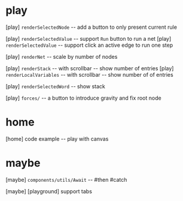 # play

[play] `renderSelectedNode` -- add a button to only present current rule

[play] `renderSelectedValue` -- support `Run` button to run a net
[play] `renderSelectedValue` -- support click an active edge to run one step

[play] `renderNet` -- scale by number of nodes

[play] `renderStack` -- with scrollbar -- show number of entries
[play] `renderLocalVariables` -- with scrollbar -- show number of of entries

[play] `renderSelectedWord` -- show stack

[play] `forces/` -- a button to introduce gravity and fix root node

# home

[home] code example -- play with canvas

# maybe

[maybe] `components/utils/Await` -- #then #catch

[maybe] [playground] support tabs
